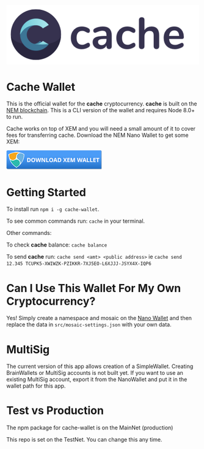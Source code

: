 ![Wallet Logo](assets/logo.png)

# Cache Wallet

This is the official wallet for the **cache** cryptocurrency. **cache** is built on the [NEM blockchain](https://nem.io). This is a CLI version of the wallet and requires Node 8.0+ to run.

Cache works on top of XEM and you will need a small amount of it to cover fees for transferring cache. Download the NEM Nano Wallet to get some XEM:

![xem](assets/xem-wallet.png)

# Getting Started

To install run `npm i -g cache-wallet`.

To see common commands run: `cache` in your terminal. 

Other commands:

To check **cache** balance: `cache balance`

To send **cache** run: `cache send <amt> <public address>` ie `cache send 12.345 TCUPK5-XWIWZK-PZIKKR-7XJ5EO-L6XJJJ-JSYX4X-IQP6`

# Can I Use This Wallet For My Own Cryptocurrency?

Yes! Simply create a namespace and mosaic on the [Nano Wallet](https://nem.io/downloads/) and then replace the data in `src/mosaic-settings.json` with your own data.


# MultiSig

The current version of this app allows creation of a SimpleWallet. Creating BrainWallets or MultiSig accounts is not built yet. If you want to use an existing MultiSig account, export it from the NanoWallet and put it in the wallet path for this app.

# Test vs Production

The npm package for cache-wallet is on the MainNet (production)

This repo is set on the TestNet. You can change this any time.